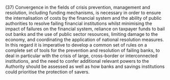 (37) Convergence in the fields of crisis prevention, management and resolution, including funding mechanisms, is necessary in order to ensure the internalisation of costs by the financial system and the ability of public authorities to resolve failing financial institutions whilst minimising the impact of failures on the financial system, reliance on taxpayer funds to bail out banks and the use of public sector resources, limiting damage to the economy, and coordinating the application of national resolution measures. In this regard it is imperative to develop a common set of rules on a complete set of tools for the prevention and resolution of failing banks, to deal in particular with the crisis of large, cross-border or interconnected institutions, and the need to confer additional relevant powers to the Authority should be assessed as well as how banks and savings institutions could prioritise the protection of savers.